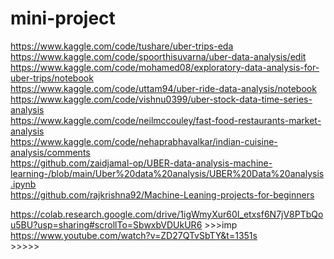 # mini-project

https://www.kaggle.com/code/tushare/uber-trips-eda<br>
https://www.kaggle.com/code/spoorthisuvarna/uber-data-analysis/edit<br>
https://www.kaggle.com/code/mohamed08/exploratory-data-analysis-for-uber-trips/notebook<br>
https://www.kaggle.com/code/uttam94/uber-ride-data-analysis/notebook<br>
https://www.kaggle.com/code/vishnu0399/uber-stock-data-time-series-analysis<br>
https://www.kaggle.com/code/neilmccouley/fast-food-restaurants-market-analysis<br>
https://www.kaggle.com/code/nehaprabhavalkar/indian-cuisine-analysis/comments<br>
https://github.com/zaidjamal-op/UBER-data-analysis-machine-learning-/blob/main/Uber%20data%20analysis/UBER%20Data%20analysis.ipynb <br>
https://github.com/rajkrishna92/Machine-Leaning-projects-for-beginners<br>



https://colab.research.google.com/drive/1igWmyXur60I_etxsf6N7jV8PTbQou5BU?usp=sharing#scrollTo=SbwxbVDUkUR6 >>>imp <br>
https://www.youtube.com/watch?v=ZD27QTvSbTY&t=1351s <br> >>>>>
